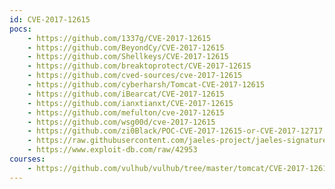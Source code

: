 ```yaml
---
id: CVE-2017-12615
pocs:
    - https://github.com/1337g/CVE-2017-12615
    - https://github.com/BeyondCy/CVE-2017-12615
    - https://github.com/Shellkeys/CVE-2017-12615
    - https://github.com/breaktoprotect/CVE-2017-12615
    - https://github.com/cved-sources/cve-2017-12615
    - https://github.com/cyberharsh/Tomcat-CVE-2017-12615
    - https://github.com/iBearcat/CVE-2017-12615
    - https://github.com/ianxtianxt/CVE-2017-12615
    - https://github.com/mefulton/cve-2017-12615
    - https://github.com/wsg00d/cve-2017-12615
    - https://github.com/zi0Black/POC-CVE-2017-12615-or-CVE-2017-12717
    - https://raw.githubusercontent.com/jaeles-project/jaeles-signatures/master/cves/apache-tomcat-put-cve-2017-12615.yaml
    - https://www.exploit-db.com/raw/42953
courses:
    - https://github.com/vulhub/vulhub/tree/master/tomcat/CVE-2017-12615
---
```

